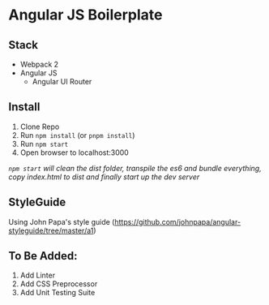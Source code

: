 # Angular JS Boilerplate

## Stack
* Webpack 2
* Angular JS
  * Angular UI Router

## Install
1. Clone Repo
2. Run `npm install` (or `pnpm install`)
3. Run `npm start`
4. Open browser to localhost:3000

_`npm start` will clean the dist folder, transpile the es6 and bundle everything, copy index.html to dist and finally start up the dev server_

## StyleGuide
Using John Papa's style guide (https://github.com/johnpapa/angular-styleguide/tree/master/a1)

## To Be Added:
1. Add Linter
2. Add CSS Preprocessor
3. Add Unit Testing Suite
